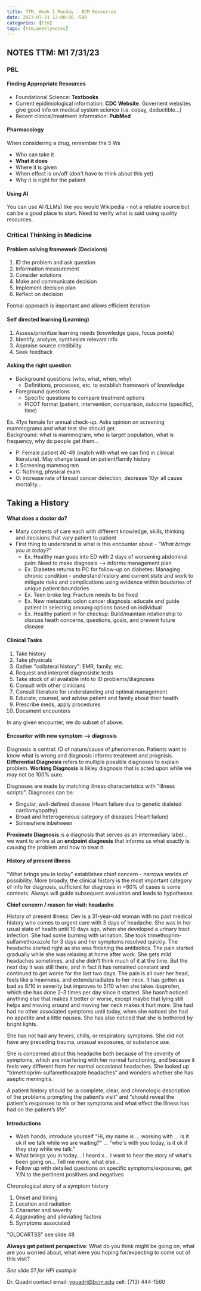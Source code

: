 ```yaml
---
title: TTM, Week 1 Monday - BCM Resources
date: 2023-07-31 12:00:00 -500
categories: [ttm]
tags: [ttm,weeklynotes]
---
```


NOTES TTM: M1 7/31/23 
------

### PBL
#### Finding Appropriate Resources
 - Foundational Science: **Textbooks**
 - Current epidimiological information: **CDC Website**. 
 Governent websites give good info on medical system science (i.e. copay, deductible...)
 - Recent clinical/treatment information: **PubMed**

#### Pharmacology
When considering a drug, remember the 5 Ws
 - Who can take it
 - **What it does**
 - Where it is given
 - When effect is on/off (don't have to think about this yet)
 - Why it is right for the patient 

#### Using AI
You can use AI (LLMs) like you would Wikipedia - not a reliable source but can be a good place to start. Need to verify what is said using quality resources.


### Critical Thinking in Medicine

#### Problem solving framework (Decisions)
1. ID the problem and ask question
2. Information measurement
3. Consider solutions
4. Make and communicate decision
5. Implement decision plan
6. Reflect on decision

Formal approach is important and allows efficient iteration

#### Self directed learning (Learning)
1. Assess/prioritize learning needs (knowledge gaps, focus points)
2. Identify, analyze, synthesize relevant info
3. Appraise source credibility
4. Seek feedback

#### Asking the right question
 - Background questions (who, what, when, why)
	 - Definitions, processes, etc. to establish framework of knowledge
 - Foreground questions
	 - Specific questions to compare treatment options
	 - PICOT format (patient, intervention, comparison, outcome (specific), time)
	 
Ex. 41yo female for annual check-up. Asks opinion on screening mammograms and what test she should get.<br> Background: what is mammogram, who is target population, what is frequency, why do people get them...

 - P: Female patient 40-49 (match with what we can find in clinical literature). May change based on patient/family history 
 - I: Screening mammogram
 - C: Nothing, physical exam
 - O: increase rate of breast cancer detection, decrease 10yr all cause mortality...


## Taking a History
#### What does a doctor do?
 - Many contexts of care each with different knowledge, skills, thinking and decisions that vary patient to patient
 - First thing to understand is what is this encounter about - _"What brings you in today?"_
	- Ex. Healthy man goes into ED with 2 days of worsening abdominal pain: Need to make diagnosis --> informs management plan
	- Ex. Diabetes returns to PC for follow-up on diabetes: Managing chronic condition - understand history and current state and work to mitigate risks and complications using evidence within boudaries of unique patient boundaries
	- Ex. Teen broke leg: Fracture needs to be fixed
	- Ex. New metastatic colon cancer diagnosis: educate and guide patient in selecting amoung options based on individual
	- Ex. Healthy patient in for checkup: Build/maintain relationship to discuss heath concerns, questions, goals, and prevent future disease
#### Clinical Tasks
1. Take history
2. Take physicals
3. Gather "collateral history": EMR, family, etc.
4. Request and interpret diagnosistic tests
5. Take stock of all available info to ID problems/diagnoses
6. Consult with other clinicians
7. Consult literature for understanding and optimal management
8. Educate, counsel, and advise patient and family about their health
9. Prescribe meds, apply procedures
10. Document encounters

In any given encounter, we do subset of above.

#### Encounter with new symptom --> diagnosis
Diagnosis is central: ID of nature/cause of phenomenon. Patients want to know what is wrong and diagnosis informs treatment and prognisis.  **Differential Diagnosis** refers to multiple possible diagnoses to explain problem. **Working Diagnosis** is likley diagnosis that is acted upon while we may not be 100% sure.

Diagnoses are made by matching illness characteristics with "illness scripts". Diagnoses can be:
 - Singular, well-defined disease (Heart failure due to genetic dialated cardiomyopathy)
 - Broad and heterogeneous category of diseases (Heart failure)
 - Somewhere inbetween
 
 **Proximate Diagnosis** is a diagnosis that serves as an intermediary label... we want to arrive at an **endpoint diagnosis** that informs us what exactly is causing the problem and how to treat it.
 
 #### History of present illness
 "What brings you in today" establishes chief concern - narrows worlds of possibility. More broadly, the clinical history is the most important category of info for diagnosis, sufficient for diagnosis in >80% of cases is some contexts. Always will guide subsequent evaluation and leads to hypotheses.
 
**Chief concern / reason for visit: headache**

History of present illness: Dev is a 31-year-old woman with no past medical history who comes to urgent care with 3 days of headache. 
She was in her usual state of health until 10 days ago, when she developed a urinary tract infection. She had some burning with urination. She took trimethoprim-sulfamethoxazole for 3 days and her symptoms resolved quickly. 
The headache started right as she was finishing the antibiotics. The pain started gradually while she was relaxing at home after work. She gets mild headaches sometimes, and she didn’t think much of it at the time. But the next day it was still there, and in fact it has remained constant and continued to get worse for the last two days. 
The pain is all over her head, feels like a heaviness, and extends/radiates to her neck. It has gotten as bad as 8/10 in severity but improves to 5/10 when she takes ibuprofen, which she has done 2-3 times per day since it started. She hasn’t noticed anything else that makes it better or worse, except maybe that lying still helps and moving around and moving her neck makes it hurt more. 
She had had no other associated symptoms until today, when she noticed she had no appetite and a little nausea. She has also noticed that she is bothered by bright lights.

She has not had any fevers, chills, or respiratory symptoms. She did not have any preceding trauma, unusual exposures, or substance use. 

She is concerned about this headache both because of the severity of symptoms, which are interfering with her normal functioning, and because it feels very different from her normal occasional headaches. She looked up ”trimethoprim-sulfamethoxazole headaches” and wonders whether she has aseptic meningitis. 

A patient history should be :a complete, clear, and chronologic description of the problems prompting the patient’s visit” and “should reveal the patient’s responses to his or her symptoms and what effect the illness has had on the patient’s life”

 
 #### Introductions
  - Wash hands, introduce yourself "Hi, my name is ... working with ... Is it ok if we talk while we are waiting?" ... "who's with you today, is it ok if they stay while we talk."
  - What brings you in today... I heard x... I want to hear the story of what's been going on... Tell me more, what else...
  - Follow up with detailed questions on specific symptoms/exposures, get Y/N to the pertinent positives and negatives
  
  Chronological story of a symptom history
  1. Onset and timing
  2. Location and radiation
  3. Character and severity
  4. Aggravating and alleviating factors
  5. Symptoms associated
  
  "OLDCARTSS" see slide 48
  
 **Always get patient perspective**: What do you think might be going on, what are you worried about, what were you hoping for/expecting to come out of this visit?
 
 _See slide 51 for HPI example_
 
 Dr. Quadri contact
 email: yquadri@bcm.edu
 cell: (713) 444-1560